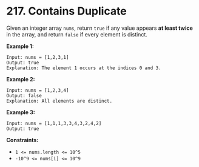 # 217. Contains Duplicate
Given an integer array `nums`, return `true` if any value appears **at least twice** in the array, and return `false` if every element is distinct.

**Example 1:**
```
Input: nums = [1,2,3,1]
Output: true
Explanation: The element 1 occurs at the indices 0 and 3.
```

**Example 2:**
```
Input: nums = [1,2,3,4]
Output: false
Explanation: All elements are distinct.
```

**Example 3:**
```
Input: nums = [1,1,1,3,3,4,3,2,4,2]
Output: true
```

**Constraints:**
- `1 <= nums.length <= 10^5`
- `-10^9 <= nums[i] <= 10^9`
